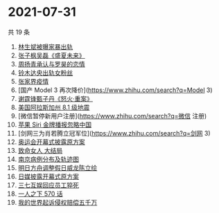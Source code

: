 # 2021-07-31

共 19 条

<!-- BEGIN ZHIHUSEARCH -->
<!-- 最后更新时间 Sat Jul 31 2021 15:09:42 GMT+0800 (China Standard Time) -->
1. [林生斌被曝家暴出轨](https://www.zhihu.com/search?q=林生斌)
1. [张子枫吴磊《盛夏未来》](https://www.zhihu.com/search?q=盛夏未来)
1. [周扬青承认与罗昊的恋情](https://www.zhihu.com/search?q=周扬青)
1. [铃木达央出轨女粉丝](https://www.zhihu.com/search?q=铃木达央)
1. [张家界疫情](https://www.zhihu.com/search?q=张家界)
1. [国产 Model 3 再次降价](https://www.zhihu.com/search?q=Model 3)
1. [谢霆锋甄子丹《怒火·重案》](https://www.zhihu.com/search?q=怒火重案)
1. [美国阿拉斯加州 8.1 级地震](https://www.zhihu.com/search?q=美国地震)
1. [微信暂停新用户注册](https://www.zhihu.com/search?q=微信 注册)
1. [苹果 Siri 金牌播报忽略中国](https://www.zhihu.com/search?q=Siri)
1. [剑网三为肖若腾立冠军位](https://www.zhihu.com/search?q=剑网 3)
1. [奥运会开幕式披露原方案](https://www.zhihu.com/search?q=任天堂)
1. [致命女人 大结局](https://www.zhihu.com/search?q=致命女人)
1. [南京病例分布及轨迹图](https://www.zhihu.com/search?q=南京疫情)
1. [明日方舟调整假日威龙陈立绘](https://www.zhihu.com/search?q=明日方舟)
1. [日媒披露开幕式原方案](https://www.zhihu.com/search?q=奥运会开幕式)
1. [三七互娱回应员工猝死](https://www.zhihu.com/search?q=三七互娱)
1. [ 一人之下 570 话](https://www.zhihu.com/search?q=一人之下)
1. [我的世界起诉侵权赔偿五千万](https://www.zhihu.com/search?q=我的世界)
<!-- END ZHIHUSEARCH -->
